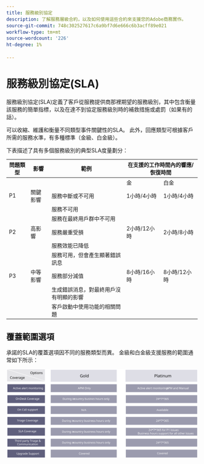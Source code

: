 ```yaml
---
title: 服務級別協定
description: 了解服務層級合約，以及如何使用這些合約來支援您的Adobe商務實作。
source-git-commit: 748c302527617c6a9bf7d6e666c6b3acff89e021
workflow-type: tm+mt
source-wordcount: '226'
ht-degree: 1%

---
```



# 服務級別協定(SLA)

服務級別協定(SLA)定義了客戶從服務提供商那裡期望的服務級別，其中包含衡量該服務的簡單指標，以及在達不到協定服務級別時的補救措施或處罰（如果有的話）。

可以收縮、維護和衡量不同類型事件關鍵性的SLA。 此外，回應類型可根據客戶所需的服務水準，有多種標準（金級、白金級）。

下表描述了具有多個服務級別的典型SLA度量劃分：

<table>
<thead>
  <tr>
    <th>問題類型</th>
    <th>影響</th>
    <th>範例</th>
    <th colspan="2">在支援的工作時間內的響應/恢復時間</th>
  </tr>
</thead>
<tbody>
  <tr>
    <td colspan="3"></td>
    <td>金</td>
    <td>白金</td>
  </tr>
  <tr>
    <td>P1</td>
    <td>關鍵影響</td>
    <td>服務中斷或不可用</td>
    <td>1小時/4小時</td>
    <td>1小時/4小時</td>
  </tr>
  <tr>
    <td></td>
    <td></td>
    <td>服務不可用</td>
    <td></td>
    <td></td>
  </tr>
  <tr>
    <td></td>
    <td></td>
    <td>服務在最終用戶群中不可用</td>
    <td></td>
    <td></td>
  </tr>
  <tr>
    <td>P2</td>
    <td>高影響</td>
    <td>服務嚴重受損</td>
    <td>2小時/12小時</td>
    <td>2小時/8小時</td>
  </tr>
  <tr>
    <td></td>
    <td></td>
    <td>服務效能已降低</td>
    <td></td>
    <td></td>
  </tr>
  <tr>
    <td></td>
    <td></td>
    <td>服務可用，但會產生顯著錯誤訊息</td>
    <td></td>
    <td></td>
  </tr>
  <tr>
    <td>P3</td>
    <td>中等影響</td>
    <td>服務部分減值</td>
    <td>8小時/16小時</td>
    <td>8小時/12小時</td>
  </tr>
  <tr>
    <td></td>
    <td></td>
    <td>生成錯誤消息，對最終用戶沒有明顯的影響</td>
    <td></td>
    <td></td>
  </tr>
  <tr>
    <td></td>
    <td></td>
    <td>客戶啟動中使用功能的相關問題</td>
    <td></td>
    <td></td>
  </tr>
</tbody>
</table>

## 覆蓋範圍選項

承諾的SLA的覆蓋選項因不同的服務類型而異。 金級和白金級支援服務的範圍通常如下所示：

![顯示SLA覆蓋選項的資訊圖](../../assets/playbooks/sla-coverage-options.svg)
